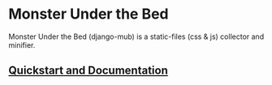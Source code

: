 Monster Under the Bed
=====================

Monster Under the Bed (django-mub) is a static-files (css &amp; js) collector and minifier.

## [Quickstart and Documentation](http://brant.github.io/django-mub/)
